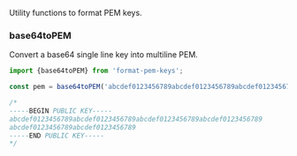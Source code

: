 Utility functions to format PEM keys.


### base64toPEM

Convert a base64 single line key into multiline PEM.

```js
import {base64toPEM} from 'format-pem-keys';

const pem = base64toPEM('abcdef0123456789abcdef0123456789abcdef0123456789abcdef0123456789abcdef0123456789abcdef0123456789');

/*
-----BEGIN PUBLIC KEY-----
abcdef0123456789abcdef0123456789abcdef0123456789abcdef0123456789
abcdef0123456789abcdef0123456789
-----END PUBLIC KEY-----
*/
```
